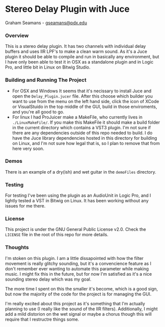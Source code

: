 # Stereo Delay Plugin with Juce

Graham Seamans - gseamans@pdx.edu

### Overview

This is a stereo delay plugin. It has two channels with individual delay buffers and uses IIR LPF's to make a clean warm sound. As it's a Juce plugin it should be able to compile and run in basically any environment, but I have only been able to test it in OSX as a standalone plugin and in Logic Pro, and little bit in Linux on Bitwig Studio.

### Building and Running The Project

* For OSX and Windows It seems that it's necissary to install Juce and open the `Delay_Plugin.jucer` file. After this choose which builder you want to use from the menu on the left hand side, click the icon of XCode or VisualStuido in the top middle of the GUI, build in those enviroments, and you're all good to go.
* For linux I had ProJuicer make a MakeFile, who currently lives in `./LinuxMakeFile/`. If you make this MakeFile it should make a build folder in the current directory which contains a VST3 plugin. I'm not sure if there are any dependencies outside of this repo needed to build. I do have the Juce library dependencies hosted in this directory for building on Linux, and I'm not sure how legal that is, so I plan to remove that from here very soon.

### Demos

There is an example of a dry(ish) and wet guitar in the `demoFiles` directory.

### Testing

For testing I've been using the plugin as an AudioUnit in Logic Pro, and I lightly tested a VST in Bitwig on Linux. It has been working without any issues for me there.

### License

This project is under the GNU General Public License v2.0. Check the `LICENSE` file in the root of this repo for more details.

### Thoughts

I'm stoken on this plugin. I am a little dissapointed with how the filter movement is really glitchy sounding, but it's a convencience feature as I don't remember ever wanting to automate this parameter while making music. I might fix this in the future, but for now I'm satisfied as it's a nice sounding stereo delay which was my goal.

The more time I spent on this the smaller it's become, which is a good sign, but now the majority of the code for the project is for managing the GUI.

I'm really excited about this project as it's something that I'm actually planning to use (I really like the sound of the IIR filters). Additionally, I might add a mild distorion on the wet signal or maybe a chorus though this will require that I restructre things some. 
